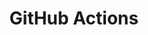 ---
title: GitHub Actions
publishDate: 2019-12-01 00:00:00
img: /assets/stock-2.jpg
img_alt: A bright pink sheet of paper used to wrap flowers curves in front of rich blue background
description: |
  A repo made to learn GH Actions. I use Linter, Cypress, Postmail and deployment on Vercel on push command to automatize work in search of efficiency.
tags:
  - Git | GitHub Actions | Cypress
---